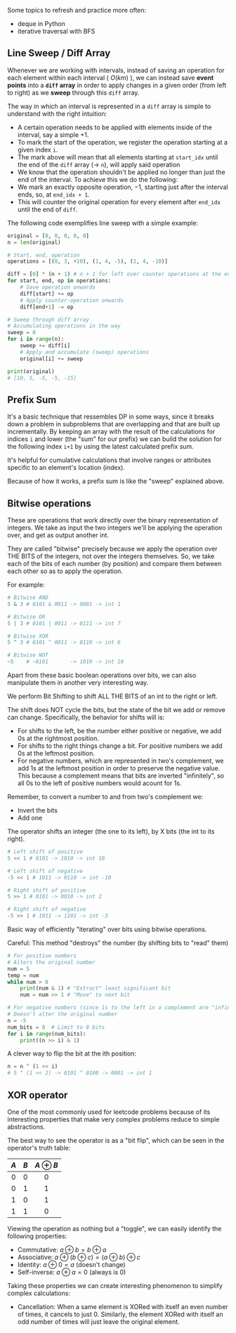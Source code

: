 Some topics to refresh and practice more often:

- deque in Python
- iterative traversal with BFS

## Line Sweep / Diff Array

Whenever we are working with intervals, instead of saving an operation for each element within each interval ( $O(km)$ ), we can instead save **event points** into a **`diff` array** in order to apply changes in a given order (from left to right) as we **sweep** through this `diff` array.

The way in which an interval is represented in a `diff` array is simple to understand with the right intuition:

- A certain operation needs to be applied with elements inside of the interval, say a simple $+1$.
- To mark the start of the operation, we register the operation starting at a given index `i`.
- The mark above will mean that all elements starting at `start_idx` until the end of the `diff` array ($\rightarrow$ `n`), will apply said operation
- We know that the operation shouldn't be applied no longer than just the end of the interval. To achieve this we do the following:
- We mark an exactly opposite operation, $-1$, starting just after the interval ends, so, at `end_idx + 1`.
- This will counter the original operation for every element after `end_idx` until the end of `diff`.

The following code exemplifies line sweep with a simple example:

```py
original = [0, 0, 0, 0, 0]
n = len(original)

# Start, end, operation
operations = [(0, 3, +10), (1, 4, -5), (2, 4, -10)]

diff = [0] * (n + 1) # n + 1 for left over counter operations at the end
for start, end, op in operations:
    # Save operation onwards
    diff[start] += op
    # Apply counter-operation onwards
    diff[end+1] -= op

# Sweep through diff array
# Accumulating operations in the way
sweep = 0
for i in range(n):
    sweep += diff[i]
    # Apply and accumulate (sweep) operations 
    original[i] += sweep

print(original)
# [10, 5, -5, -5, -15]
```

## Prefix Sum

It's a basic technique that ressembles DP in some ways, since it breaks down a problem in subproblems that are overlapping and that are built up incrementally. By keeping an array with the result of the calculations for indices `i` and lower (the "sum" for our prefix) we can build the solution for the following index `i+1` by using the latest calculated prefix sum.

It's helpful for cumulative calculations that involve ranges or attributes specific to an element's location (index).

Because of how it works, a prefix sum is like the "sweep" explained above.

## Bitwise operations

These are operations that work directly over the binary representation of integers. We take as input the two integers we'll be applying the operation over, and get as output another int.

They are called "bitwise" precisely because we apply the operation over THE BITS of the integers, not over the integers themselves. So, we take each of the bits of each number (by position) and compare them between each other so as to apply the operation.

For example:

```python
# Bitwise AND
5 & 3 # 0101 & 0011 -> 0001 -> int 1

# Bitwise OR
5 | 3 # 0101 | 0011 -> 0111 -> int 7

# Bitwise XOR
5 ^ 3 # 0101 ^ 0011 -> 0110 -> int 6

# Bitwise NOT
~5    # ~0101       -> 1010 -> int 10
```

Apart from these basic boolean operations over bits, we can also manipulate them in another very interesting way.

We perform Bit Shifting to shift ALL THE BITS of an int to the right or left.

The shift does NOT cycle the bits, but the state of the bit we add or remove can change. Specifically, the behavior for shifts will is:

- For shifts to the left, be the number either positive or negative, we add 0s at the rightmost position.
- For shifts to the right things change a bit. For positive numbers we add 0s at the leftmost position. 
- For negative numbers, which are represented in two's complement, we add 1s at the leftmost position in order to preserve the negative value. This because a complement means that bits are inverted "infinitely", so all 0s to the left of positive numbers would acount for 1s.

Remember, to convert a number to and from two's complement we:

- Invert the bits
- Add one

The operator shifts an integer (the one to its left), by X bits (the int to its right).

```python
# Left shift of positive
5 << 1 # 0101 -> 1010 -> int 10

# Left shift of negative
-5 << 1 # 1011 -> 0110 -> int -10

# Right shift of positive
5 >> 1 # 0101 -> 0010 -> int 2

# Right shift of negative
-5 >> 1 # 1011 -> 1101 -> int -3
```

Basic way of efficiently "iterating" over bits using bitwise operations.

Careful: This method "destroys" the number (by shifting bits to "read" them)

```python
# For positive numbers
# Alters the original number
num = 5
temp = num
while num > 0
    print(num & 1) # "Extract" least significant bit
    num = num >> 1 # "Move" to next bit

# For negative numbers (since 1s to the left in a complement are "infinite")
# Doesn't alter the original number
n = -5
num_bits = 8  # Limit to 8 bits
for i in range(num_bits):
    print((n >> i) & 1)
```

A clever way to flip the bit at the ith position:

```python
n = n ^ (1 << i)
# 5 ^ (1 << 2) -> 0101 ^ 0100 -> 0001 -> int 1
```

## XOR operator

One of the most commonly used for leetcode problems because of its interesting properties that make very complex problems reduce to simple abstractions.

The best way to see the operator is as a "bit flip", which can be seen in the operator's truth table:

| $A$ | $B$ | $A \oplus B$ |
|:-:|:-:|:-------:|
| 0 | 0 |    0    |
| 0 | 1 |    1    |
| 1 | 0 |    1    |
| 1 | 1 |    0    |

Viewing the operation as nothing but a "toggle", we can easily identify the following properties:

- Commutative: $a \oplus b = b \oplus a$
- Associative: $a \oplus (b \oplus c) = (a \oplus b) \oplus c$
- Identity: $a \oplus 0 = a$ (doesn't change)
- Self-inverse: $a \oplus a = 0$ (always is 0)

Taking these properties we can create interesting phenomenon to simplify complex calculations:

- Cancellation: When a same element is XORed with itself an even number of times, it cancels to just $0$. Similarly, the element XORed with itself an odd number of times will just leave the original element.
